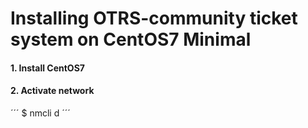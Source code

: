 # Installing OTRS-community ticket system on CentOS7 Minimal

#### 1. Install CentOS7
#### 2. Activate network
´´´
$ nmcli d
´´´
